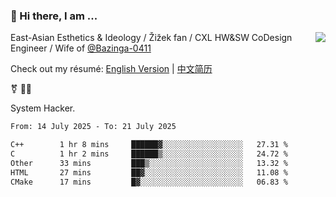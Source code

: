 ### 👋 Hi there, I am ...

<img align="right" src="https://github-readme-stats.vercel.app/api?username=vickiegpt&show_icons=true&icon_color=0366d6&bg_color=ffffff&hide_title=true" />

East-Asian Esthetics & Ideology / Žižek fan / CXL HW&SW CoDesign Engineer / Wife of [@Bazinga-0411](https://bazinga-0411.github.io/)

Check out my résumé: [English Version](http://asplos.dev/) | [中文简历](http://asplos.dev/CN.html)

⚧️ 
🏳️‍⚧️ 

System Hacker.


<!--START_SECTION:waka-->

```txt
From: 14 July 2025 - To: 21 July 2025

C++        1 hr 8 mins     ██████▓░░░░░░░░░░░░░░░░░░   27.31 %
C          1 hr 2 mins     ██████▒░░░░░░░░░░░░░░░░░░   24.72 %
Other      33 mins         ███▒░░░░░░░░░░░░░░░░░░░░░   13.32 %
HTML       27 mins         ██▓░░░░░░░░░░░░░░░░░░░░░░   11.08 %
CMake      17 mins         █▓░░░░░░░░░░░░░░░░░░░░░░░   06.83 %
```

<!--END_SECTION:waka-->
